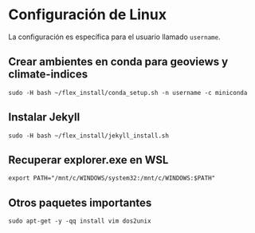 # Configuración de Linux

La configuración es específica para el usuario llamado `username`.

## Crear ambientes en conda para geoviews y climate-indices
```shell
sudo -H bash ~/flex_install/conda_setup.sh -n username -c miniconda
```

## Instalar Jekyll
```shell
sudo -H bash ~/flex_install/jekyll_install.sh
```

## Recuperar explorer.exe en WSL
```shell
export PATH="/mnt/c/WINDOWS/system32:/mnt/c/WINDOWS:$PATH"
```

## Otros paquetes importantes
```shell
sudo apt-get -y -qq install vim dos2unix
```
